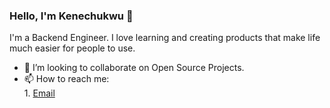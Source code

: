 ### Hello, I'm Kenechukwu 👋

I'm a Backend Engineer. I love learning and creating products that make life much easier for people to use. 

- 👯 I’m looking to collaborate on Open Source Projects.
- 📫 How to reach me: </br>1. [Email](mailto:nwobodokenechukwu2@gmail.com?subject=)</br>
